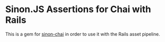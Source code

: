 Sinon.JS Assertions for Chai with Rails
=======================================

This is a gem for [sinon-chai][sinon-chai] in order to use it with the Rails asset pipeline.

[sinon-chai]: https://github.com/domenic/sinon-chai
